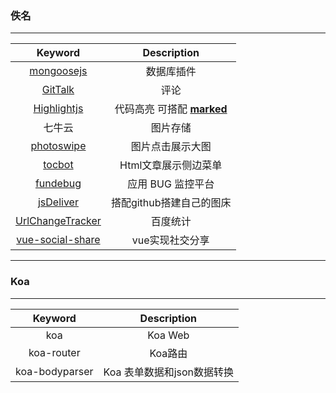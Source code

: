 ### 佚名

---

|                           Keyword                            |                         Description                          |
| :----------------------------------------------------------: | :----------------------------------------------------------: |
|   [mongoosejs](http://www.mongoosejs.net/docs/index.html)    |                          数据库插件                          |
|         [GitTalk](https://github.com/gitalk/gitalk)          |                             评论                             |
|           [Highlightjs](https://highlightjs.org/)            | 代码高亮 可搭配  [**marked** ](https://github.com/markedjs/marked) |
|                            七牛云                            |                           图片存储                           |
|            [photoswipe](https://photoswipe.com/)             |                       图片点击展示大图                       |
|         [tocbot](https://tscanlin.github.io/tocbot/)         |                     Html文章展示侧边菜单                     |
|            [fundebug](https://docs.fundebug.com/)            |                      应用 BUG 监控平台                       |
|            [jsDeliver](https://www.jsdelivr.com/)            |                   搭配github搭建自己的图床                   |
| [UrlChangeTracker](https://tongji.baidu.com/web/help/articleList?type=0&category=17) |                           百度统计                           |
| [vue-social-share](https://github.com/sinchang/vue-social-share) |                       vue实现社交分享                        |



---

### Koa

---

|    Keyword     |        Description         |
| :------------: | :------------------------: |
|      koa       |          Koa Web           |
|   koa-router   |          Koa路由           |
| koa-bodyparser | Koa 表单数据和json数据转换 |

